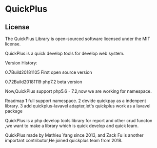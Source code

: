 # QuickPlus 

## License

The QuickPlus Library is open-sourced software licensed under the MIT license.
 

QuickPlus is a quick develop tools for develop web system.

Version History:

0.7Build20181105  First open source version

0.72Build20181119  php7.2 beta version 
  
 Now,QuickPlus support php5.6 - 7.2,now we are working for namespace.
 
 
 Roadmap 
 1 full support namespace.
 2 devide quickpay as a indenpent library.
 3 add quickplus-lavavel adapter,let's quickplus work as a lavavel package
 
 
 QuickPlus is a php develop tools library for report and other crud functon ,we want to make a library which is  quick develop and quick learn.
 
 QuickPlus made by Mathieu Yang since 2013, and Zack Fu is another important contributor,He joined quickplus team from 2018.
 
 




